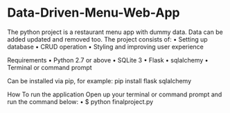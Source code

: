 # Data-Driven-Menu-Web-App
The python project  is a restaurant menu app with dummy data. Data can be added updated and removed too.
The project consists of:
•	Setting up database
•	CRUD operation
•	Styling and improving user experience

Requirements
•	Python 2.7 or above
•	SQLite 3
•	Flask
•	sqlalchemy
•	Terminal or command prompt

Can be installed via pip, for example:
pip install flask sqlalchemy

How To run the application
Open up your terminal or command prompt and run the command below:
•	$ python finalproject.py
